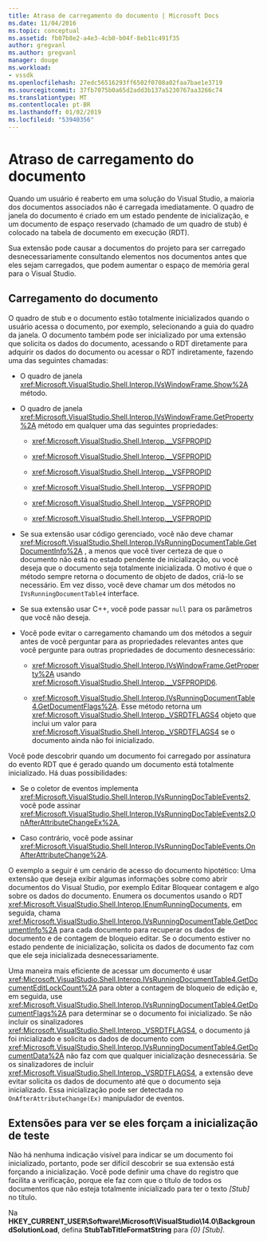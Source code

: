 ```yaml
---
title: Atraso de carregamento do documento | Microsoft Docs
ms.date: 11/04/2016
ms.topic: conceptual
ms.assetid: fb07b8e2-a4e3-4cb0-b04f-8eb11c491f35
author: gregvanl
ms.author: gregvanl
manager: douge
ms.workload:
- vssdk
ms.openlocfilehash: 27edc56516293ff6502f0708a02faa7bae1e3719
ms.sourcegitcommit: 37fb7075b0a65d2add3b137a5230767aa3266c74
ms.translationtype: MT
ms.contentlocale: pt-BR
ms.lasthandoff: 01/02/2019
ms.locfileid: "53940356"
---
```

# <a name="delayed-document-loading"></a>Atraso de carregamento do documento
Quando um usuário é reaberto em uma solução do Visual Studio, a maioria dos documentos associados não é carregada imediatamente. O quadro de janela do documento é criado em um estado pendente de inicialização, e um documento de espaço reservado (chamado de um quadro de stub) é colocado na tabela de documento em execução (RDT).  
  
Sua extensão pode causar a documentos do projeto para ser carregado desnecessariamente consultando elementos nos documentos antes que eles sejam carregados, que podem aumentar o espaço de memória geral para o Visual Studio.  
  
## <a name="document-loading"></a>Carregamento do documento  
O quadro de stub e o documento estão totalmente inicializados quando o usuário acessa o documento, por exemplo, selecionando a guia do quadro da janela. O documento também pode ser inicializado por uma extensão que solicita os dados do documento, acessando o RDT diretamente para adquirir os dados do documento ou acessar o RDT indiretamente, fazendo uma das seguintes chamadas:  
  
- O quadro de janela <xref:Microsoft.VisualStudio.Shell.Interop.IVsWindowFrame.Show%2A> método.  
  
- O quadro de janela <xref:Microsoft.VisualStudio.Shell.Interop.IVsWindowFrame.GetProperty%2A> método em qualquer uma das seguintes propriedades:  
  
   - <xref:Microsoft.VisualStudio.Shell.Interop.__VSFPROPID>  
  
   - <xref:Microsoft.VisualStudio.Shell.Interop.__VSFPROPID>  
  
   - <xref:Microsoft.VisualStudio.Shell.Interop.__VSFPROPID>  
  
   - <xref:Microsoft.VisualStudio.Shell.Interop.__VSFPROPID>  
  
   - <xref:Microsoft.VisualStudio.Shell.Interop.__VSFPROPID>  
  
   - <xref:Microsoft.VisualStudio.Shell.Interop.__VSFPROPID>  
  
- Se sua extensão usar código gerenciado, você não deve chamar <xref:Microsoft.VisualStudio.Shell.Interop.IVsRunningDocumentTable.GetDocumentInfo%2A> , a menos que você tiver certeza de que o documento não está no estado pendente de inicialização, ou você deseja que o documento seja totalmente inicializada. O motivo é que o método sempre retorna o documento de objeto de dados, criá-lo se necessário. Em vez disso, você deve chamar um dos métodos no `IVsRunningDocumentTable4` interface.  
  
- Se sua extensão usar C++, você pode passar `null` para os parâmetros que você não deseja.  
  
- Você pode evitar o carregamento chamando um dos métodos a seguir antes de você perguntar para as propriedades relevantes antes que você pergunte para outras propriedades de documento desnecessário:  
  
   - <xref:Microsoft.VisualStudio.Shell.Interop.IVsWindowFrame.GetProperty%2A> usando <xref:Microsoft.VisualStudio.Shell.Interop.__VSFPROPID6>.  
  
   - <xref:Microsoft.VisualStudio.Shell.Interop.IVsRunningDocumentTable4.GetDocumentFlags%2A>. Esse método retorna um <xref:Microsoft.VisualStudio.Shell.Interop._VSRDTFLAGS4> objeto que inclui um valor para <xref:Microsoft.VisualStudio.Shell.Interop._VSRDTFLAGS4> se o documento ainda não foi inicializado.  
  
Você pode descobrir quando um documento foi carregado por assinatura do evento RDT que é gerado quando um documento está totalmente inicializado. Há duas possibilidades:  
  
- Se o coletor de eventos implementa <xref:Microsoft.VisualStudio.Shell.Interop.IVsRunningDocTableEvents2>, você pode assinar <xref:Microsoft.VisualStudio.Shell.Interop.IVsRunningDocTableEvents2.OnAfterAttributeChangeEx%2A>,  
  
- Caso contrário, você pode assinar <xref:Microsoft.VisualStudio.Shell.Interop.IVsRunningDocTableEvents.OnAfterAttributeChange%2A>.  
  

 O exemplo a seguir é um cenário de acesso do documento hipotético: Uma extensão que deseja exibir algumas informações sobre como abrir documentos do Visual Studio, por exemplo Editar Bloquear contagem e algo sobre os dados do documento. Enumera os documentos usando o RDT <xref:Microsoft.VisualStudio.Shell.Interop.IEnumRunningDocuments>, em seguida, chama <xref:Microsoft.VisualStudio.Shell.Interop.IVsRunningDocumentTable.GetDocumentInfo%2A> para cada documento para recuperar os dados de documento e de contagem de bloqueio editar. Se o documento estiver no estado pendente de inicialização, solicita os dados de documento faz com que ele seja inicializada desnecessariamente.  
  
 Uma maneira mais eficiente de acessar um documento é usar <xref:Microsoft.VisualStudio.Shell.Interop.IVsRunningDocumentTable4.GetDocumentEditLockCount%2A> para obter a contagem de bloqueio de edição e, em seguida, use <xref:Microsoft.VisualStudio.Shell.Interop.IVsRunningDocumentTable4.GetDocumentFlags%2A> para determinar se o documento foi inicializado. Se não incluir os sinalizadores <xref:Microsoft.VisualStudio.Shell.Interop._VSRDTFLAGS4>, o documento já foi inicializado e solicita os dados de documento com <xref:Microsoft.VisualStudio.Shell.Interop.IVsRunningDocumentTable4.GetDocumentData%2A> não faz com que qualquer inicialização desnecessária. Se os sinalizadores de incluir <xref:Microsoft.VisualStudio.Shell.Interop._VSRDTFLAGS4>, a extensão deve evitar solicita os dados de documento até que o documento seja inicializado. Essa inicialização pode ser detectada no `OnAfterAttributeChange(Ex)` manipulador de eventos.  
  
## <a name="test-extensions-to-see-if-they-force-initialization"></a>Extensões para ver se eles forçam a inicialização de teste  
 Não há nenhuma indicação visível para indicar se um documento foi inicializado, portanto, pode ser difícil descobrir se sua extensão está forçando a inicialização. Você pode definir uma chave do registro que facilita a verificação, porque ele faz com que o título de todos os documentos que não esteja totalmente inicializado para ter o texto *[Stub]* no título.  
  
 Na **HKEY_CURRENT_USER\Software\Microsoft\VisualStudio\14.0\BackgroundSolutionLoad**, defina **StubTabTitleFormatString** para  *{0} [Stub]*.